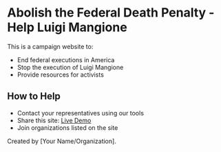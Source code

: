 # Abolish the Federal Death Penalty - Help Luigi Mangione

This is a campaign website to:
- End federal executions in America
- Stop the execution of Luigi Mangione
- Provide resources for activists

## How to Help
- Contact your representatives using our tools
- Share this site: [Live Demo](https://abolishdpandhelpluigimangione.github.io/abolishdpandhelpluigimangione/)
- Join organizations listed on the site

Created by [Your Name/Organization]. 
